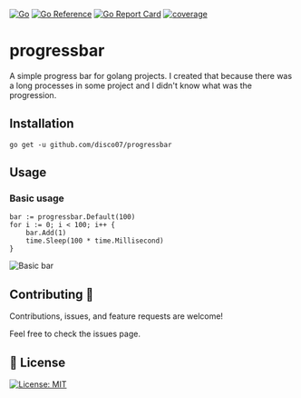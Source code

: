 [![Go](https://github.com/disco07/progressbar/actions/workflows/test.yml/badge.svg?branch=main)](https://github.com/disco07/progressbar/actions/workflows/test.yml)
[![Go Reference](https://pkg.go.dev/badge/github.com/disco07/progressbar.svg)](https://pkg.go.dev/github.com/disco07/progressbar)
[![Go Report Card](https://goreportcard.com/badge/github.com/disco07/progressbar)](https://goreportcard.com/report/github.com/disco07/progressbar)
[![coverage](https://img.shields.io/badge/coverage-100%25-brightgreen.svg)](https://gocover.io/github.com/disco07/progressbar)

# progressbar
A simple progress bar for golang projects. I created that because there was a long processes in some project and I didn't know what was the progression.


## Installation
```golang
go get -u github.com/disco07/progressbar
```

## Usage
### Basic usage
```golang
bar := progressbar.Default(100)
for i := 0; i < 100; i++ {
    bar.Add(1)
    time.Sleep(100 * time.Millisecond)
}
```
![Basic bar](examples/basic/progressbar.gif)

## Contributing 🤝
Contributions, issues, and feature requests are welcome!

Feel free to check the issues page.

## 📝 License
[![License: MIT](https://img.shields.io/badge/License-MIT-yellow.svg)](https://opensource.org/licenses/MIT)
